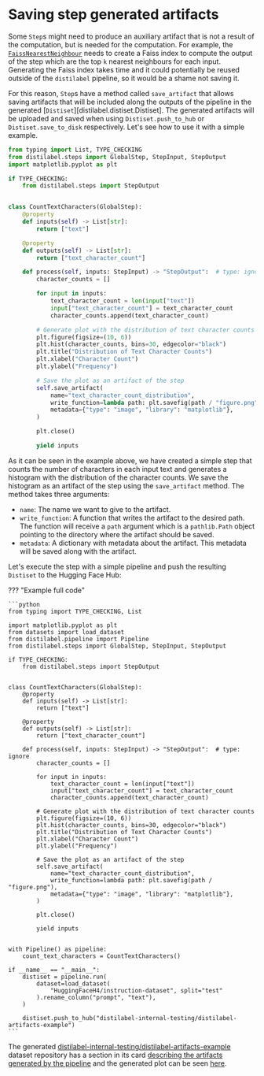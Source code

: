 # Saving step generated artifacts

Some `Step`s might need to produce an auxiliary artifact that is not a result of the computation, but is needed for the computation. For example, the [`FaissNearestNeighbour`](/distilabel/components-gallery/steps/faissnearestneighbour/) needs to create a Faiss index to compute the output of the step which are the top `k` nearest neighbours for each input. Generating the Faiss index takes time and it could potentially be reused outside of the `distilabel` pipeline, so it would be a shame not saving it.

For this reason, `Step`s have a method called `save_artifact` that allows saving artifacts that will be included along the outputs of the pipeline in the generated [`Distiset`][distilabel.distiset.Distiset]. The generated artifacts will be uploaded and saved when using `Distiset.push_to_hub` or `Distiset.save_to_disk` respectively. Let's see how to use it with a simple example.

```python
from typing import List, TYPE_CHECKING
from distilabel.steps import GlobalStep, StepInput, StepOutput
import matplotlib.pyplot as plt

if TYPE_CHECKING:
    from distilabel.steps import StepOutput


class CountTextCharacters(GlobalStep):
    @property
    def inputs(self) -> List[str]:
        return ["text"]

    @property
    def outputs(self) -> List[str]:
        return ["text_character_count"]

    def process(self, inputs: StepInput) -> "StepOutput":  # type: ignore
        character_counts = []

        for input in inputs:
            text_character_count = len(input["text"])
            input["text_character_count"] = text_character_count
            character_counts.append(text_character_count)

        # Generate plot with the distribution of text character counts
        plt.figure(figsize=(10, 6))
        plt.hist(character_counts, bins=30, edgecolor="black")
        plt.title("Distribution of Text Character Counts")
        plt.xlabel("Character Count")
        plt.ylabel("Frequency")

        # Save the plot as an artifact of the step
        self.save_artifact(
            name="text_character_count_distribution",
            write_function=lambda path: plt.savefig(path / "figure.png"),
            metadata={"type": "image", "library": "matplotlib"},
        )

        plt.close()

        yield inputs
```

As it can be seen in the example above, we have created a simple step that counts the number of characters in each input text and generates a histogram with the distribution of the character counts. We save the histogram as an artifact of the step using the `save_artifact` method. The method takes three arguments:

- `name`: The name we want to give to the artifact.
- `write_function`: A function that writes the artifact to the desired path. The function will receive a `path` argument which is a `pathlib.Path` object pointing to the directory where the artifact should be saved.
- `metadata`: A dictionary with metadata about the artifact. This metadata will be saved along with the artifact.

Let's execute the step with a simple pipeline and push the resulting `Distiset` to the Hugging Face Hub:

??? "Example full code"

    ```python
    from typing import TYPE_CHECKING, List

    import matplotlib.pyplot as plt
    from datasets import load_dataset
    from distilabel.pipeline import Pipeline
    from distilabel.steps import GlobalStep, StepInput, StepOutput

    if TYPE_CHECKING:
        from distilabel.steps import StepOutput


    class CountTextCharacters(GlobalStep):
        @property
        def inputs(self) -> List[str]:
            return ["text"]

        @property
        def outputs(self) -> List[str]:
            return ["text_character_count"]

        def process(self, inputs: StepInput) -> "StepOutput":  # type: ignore
            character_counts = []

            for input in inputs:
                text_character_count = len(input["text"])
                input["text_character_count"] = text_character_count
                character_counts.append(text_character_count)

            # Generate plot with the distribution of text character counts
            plt.figure(figsize=(10, 6))
            plt.hist(character_counts, bins=30, edgecolor="black")
            plt.title("Distribution of Text Character Counts")
            plt.xlabel("Character Count")
            plt.ylabel("Frequency")

            # Save the plot as an artifact of the step
            self.save_artifact(
                name="text_character_count_distribution",
                write_function=lambda path: plt.savefig(path / "figure.png"),
                metadata={"type": "image", "library": "matplotlib"},
            )

            plt.close()

            yield inputs


    with Pipeline() as pipeline:
        count_text_characters = CountTextCharacters()

    if __name__ == "__main__":
        distiset = pipeline.run(
            dataset=load_dataset(
                "HuggingFaceH4/instruction-dataset", split="test"
            ).rename_column("prompt", "text"),
        )

        distiset.push_to_hub("distilabel-internal-testing/distilabel-artifacts-example")
    ```

The generated [distilabel-internal-testing/distilabel-artifacts-example](https://huggingface.co/datasets/distilabel-internal-testing/distilabel-artifacts-example) dataset repository has a section in its card [describing the artifacts generated by the pipeline](https://huggingface.co/datasets/distilabel-internal-testing/distilabel-artifacts-example#artifacts) and the generated plot can be seen [here](https://huggingface.co/datasets/distilabel-internal-testing/distilabel-artifacts-example/blob/main/artifacts/count_text_characters_0/text_character_count_distribution/figure.png).
